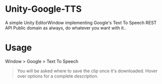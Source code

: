 # Unity-Google-TTS
A simple Unity EditorWindow implementing Google's Text To Speech REST API
Public domain as always, do whatever you want with it..


# Usage
Window > Google > Text To Speech
> You will be asked where to save the clip once it's downloaded. Hover over options for a complete description.
